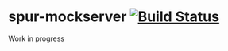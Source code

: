# spur-mockserver [![Build Status](https://travis-ci.org/opentable/spur-mockserver.svg?branch=master)](https://travis-ci.org/opentable/spur-mockserver)

Work in progress
